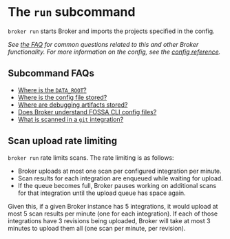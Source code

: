 # The `run` subcommand

`broker run` starts Broker and imports the projects specified in the config.

_See [the FAQ](../reference/faq.md) for common questions related to this and other Broker functionality._
_For more information on the config, see the [config reference](../reference/config.md)._

## Subcommand FAQs

- [Where is the `DATA_ROOT`?](../reference/faq.md#where-is-the-data-root-for-broker)
- [Where is the config file stored?](../reference/faq.md#where-is-the-config-file-stored)
- [Where are debugging artifacts stored?](../reference/faq.md#where-are-debug-artifacts-stored)
- [Does Broker understand FOSSA CLI config files?](../reference/faq.md#does-broker-understand-fossa-cli-config-files-checked-into-the-repository-being-scanned)
- [What is scanned in a `git` integration?](../reference/faq.md#what-is-scanned-from-a-git-integration-during-broker-run)

## Scan upload rate limiting

`broker run` rate limits scans. The rate limiting is as follows:

- Broker uploads at most one scan per configured integration per minute.
- Scan results for each integration are enqueued while waiting for upload.
- If the queue becomes full, Broker pauses working on additional scans for that integration until the upload queue has space again.

Given this, if a given Broker instance has 5 integrations, it would upload at most 5 scan results per minute (one for each integration).
If each of those integrations have 3 revisions being uploaded, Broker will take at most 3 minutes to upload them all (one scan per minute, per revision).
